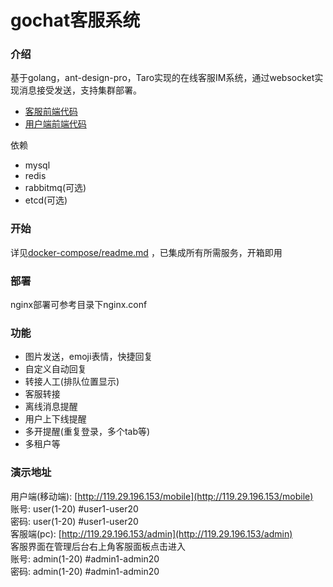 # gochat客服系统

### 介绍
基于golang，ant-design-pro，Taro实现的在线客服IM系统，通过websocket实现消息接受发送，支持集群部署。
- [客服前端代码](https://github.com/zjwshisb/service-frontend)
- [用户端前端代码](https://github.com/zjwshisb/service-user) 

依赖
- mysql
- redis
- rabbitmq(可选)
- etcd(可选)

### 开始
详见[docker-compose/readme.md](https://github.com/zjwshisb/go-chat-service/tree/master/docker-compose)
，已集成所有所需服务，开箱即用

### 部署
nginx部署可参考目录下nginx.conf

    
### 功能
- 图片发送，emoji表情，快捷回复
- 自定义自动回复
- 转接人工(排队位置显示)
- 客服转接
- 离线消息提醒
- 用户上下线提醒  
- 多开提醒(重复登录，多个tab等)
- 多租户等


### 演示地址
用户端(移动端): [http://119.29.196.153/mobile](http://119.29.196.153/mobile)  
账号: user(1-20) #user1-user20  
密码: user(1-20) #user1-user20  
客服端(pc): [http://119.29.196.153/admin](http://119.29.196.153/admin)  
客服界面在管理后台右上角客服面板点击进入   
账号: admin(1-20) #admin1-admin20  
密码: admin(1-20) #admin1-admin20  